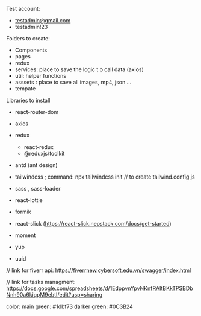 Test account:

- testadmin@gmail.com
- testadmin!23

Folders to create:

- Components
- pages
- redux
- services: place to save the logic t o call data (axios)
- util: helper functions
- asssets : place to save all images, mp4, json ...
- tempate

Libraries to install

- react-router-dom
- axios
- redux
  - react-redux
  - @reduxjs/toolkit
- antd (ant design)
- tailwindcss ; command: npx tailwindcss init // to create tailwind.config.js
- sass , sass-loader
- react-lottie
- formik
- react-slick (https://react-slick.neostack.com/docs/get-started)

- moment
- yup
- uuid

// link for fiverr api: https://fiverrnew.cybersoft.edu.vn/swagger/index.html

// link for tasks managment: https://docs.google.com/spreadsheets/d/1EdppvnYpvNKnfRAItBKkTPSBDbNnh90a6kiqpM9ebtI/edit?usp=sharing

color:
main green: #1dbf73
darker green: #0C3B24

